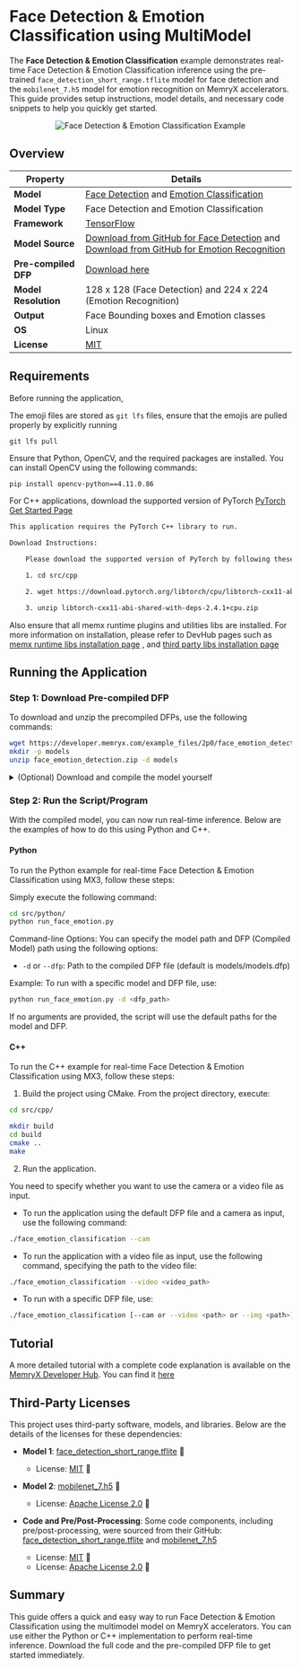 # Face Detection & Emotion Classification using MultiModel

The **Face Detection & Emotion Classification** example demonstrates real-time Face Detection & Emotion Classification inference using the pre-trained ```face_detection_short_range.tflite``` model for face detection and the ```mobilenet_7.h5``` model for emotion recognition on MemryX accelerators. This guide provides setup instructions, model details, and necessary code snippets to help you quickly get started.

<p align=center>
    <img src="assets/face_emotion.png" alt="Face Detection & Emotion Classification Example">
</p>

## Overview

| Property             | Details                                                                 |
|----------------------|-------------------------------------------------------------------------|
| **Model**            | [Face Detection](https://github.com/patlevin/face-detection-tflite) and [Emotion Classification](https://github.com/av-savchenko/face-emotion-recognition)     |
| **Model Type**       | Face Detection and Emotion Classification                                                        |
| **Framework**        | [TensorFlow](https://www.tensorflow.org/)                                                   |
| **Model Source**     | [Download from GitHub for Face Detection](https://github.com/patlevin/face-detection-tflite/raw/main/fdlite/data/face_detection_short_range.tflite) and [Download from GitHub for Emotion Recognition](https://github.com/sb-ai-lab/EmotiEffLib/raw/main/models/affectnet_emotions/mobilenet_7.h5) |
| **Pre-compiled DFP** | [Download here](https://developer.memryx.com/example_files/2p0/face_emotion_detection.zip)                                         |
| **Model Resolution** | 128 x 128 (Face Detection)  and 224 x 224  (Emotion Recognition)                                      |
| **Output**           | Face Bounding boxes and Emotion classes |
| **OS**               | Linux |
| **License**          | [MIT](LICENSE.md)     |

## Requirements

Before running the application, 

The emoji files are stored as `git lfs` files, ensure that the emojis are pulled properly by explicitly running

```
git lfs pull
```

Ensure that Python, OpenCV, and the required packages are installed. You can install OpenCV using the following commands:

```bash
pip install opencv-python==4.11.0.86
```

For C++ applications, download the supported version of PyTorch [PyTorch Get Started Page](https://pytorch.org/get-started/locally/)

```bash 
This application requires the PyTorch C++ library to run.

Download Instructions:

    Please download the supported version of PyTorch by following these steps:

    1. cd src/cpp

    2. wget https://download.pytorch.org/libtorch/cpu/libtorch-cxx11-abi-shared-with-deps-2.4.1%2Bcpu.zip

    3. unzip libtorch-cxx11-abi-shared-with-deps-2.4.1+cpu.zip

```

Also ensure that all memx runtime plugins and utilities libs are installed. For more information on installation, please refer to DevHub pages such as [memx runtime libs installation page](https://developer.memryx.com/get_started/install_runtime.html) , and [third party libs installation page](https://developer.memryx.com/tutorials/requirements/installation.html)

## Running the Application

### Step 1: Download Pre-compiled DFP

To download and unzip the precompiled DFPs, use the following commands:
```bash
wget https://developer.memryx.com/example_files/2p0/face_emotion_detection.zip
mkdir -p models
unzip face_emotion_detection.zip -d models
```

<details> 
<summary> (Optional) Download and compile the model yourself </summary>
If you prefer, you can download and compile the model rather than using the precompiled model. Download the pre-trained face_detection_short_range.tflite model from face-detection-tflite GitHub:

```bash
wget https://github.com/patlevin/face-detection-tflite/raw/main/fdlite/data/face_detection_short_range.tflite
```

Download the pre-trained mobilenet model from emotion recognition from GitHub:

```bash
wget https://github.com/sb-ai-lab/EmotiEffLib/raw/main/models/affectnet_emotions/mobilenet_7.h5 
```

You can now use the MemryX Neural Compiler to compile the model and generate the DFP file required by the accelerator:

```bash
mx_nc -v -m  face_detection_short_range.tflite mobilenet_7.h5 --autocrop
```

Output:
The MemryX compiler will generate two files:

* `models.dfp`: The DFP file for the model.

Additional Notes:
* `-v`: Enables verbose output, useful for tracking the compilation process.
* `--autocrop`: This option ensures that any unnecessary parts of the ONNX model (such as pre/post-processing not required by the chip) are cropped out.

</details>

### Step 2: Run the Script/Program

With the compiled model, you can now run real-time inference. Below are the examples of how to do this using Python and C++.

#### Python

To run the Python example for real-time Face Detection & Emotion Classification using MX3, follow these steps:

Simply execute the following command:

```bash
cd src/python/
python run_face_emotion.py
```
Command-line Options:
You can specify the model path and DFP (Compiled Model) path using the following options:

* `-d` or `--dfp`:  Path to the compiled DFP file (default is models/models.dfp)

Example:
To run with a specific model and DFP file, use:

```bash
python run_face_emotion.py -d <dfp_path> 
```

If no arguments are provided, the script will use the default paths for the model and DFP.

#### C++

To run the C++ example for real-time Face Detection & Emotion Classification using MX3, follow these steps:

1. Build the project using CMake. From the project directory, execute:

```bash
cd src/cpp/

mkdir build
cd build
cmake ..
make
```

2. Run the application.

You need to specify whether you want to use the camera or a video file as input.

* To run the application using the default DFP file and a camera as input, use the following command:

```bash
./face_emotion_classification --cam
```

* To run the application with a video file as input, use the following command, specifying the path to the video file:

```bash
./face_emotion_classification --video <video_path>
```

* To run with a specific DFP file, use:

```bash
./face_emotion_classification [--cam or --video <path> or --img <path>] [-d <dfp_path>]
```

## Tutorial

A more detailed tutorial with a complete code explanation is available on the [MemryX Developer Hub](https://developer.memryx.com). You can find it [here](https://developer.memryx.com/tutorials/realtime_inf/realtime_multimodel.html)

## Third-Party Licenses

This project uses third-party software, models, and libraries. Below are the details of the licenses for these dependencies:

- **Model 1**: [face_detection_short_range.tflite](https://github.com/patlevin/face-detection-tflite/) 🔗 
  - License: [MIT](https://github.com/patlevin/face-detection-tflite/blob/main/LICENSE) 🔗

- **Model 2**: [mobilenet_7.h5](https://github.com/av-savchenko/face-emotion-recognition) 🔗 
  - License: [Apache License 2.0](https://github.com/av-savchenko/face-emotion-recognition/blob/main/LICENSE)  🔗

- **Code and Pre/Post-Processing**: Some code components, including pre/post-processing, were sourced from their GitHub: [face_detection_short_range.tflite](https://github.com/patlevin/face-detection-tflite/) and  [mobilenet_7.h5](https://github.com/av-savchenko/face-emotion-recognition)
  - License: [MIT](https://github.com/patlevin/face-detection-tflite/blob/main/LICENSE) 🔗
  - License: [Apache License 2.0](https://github.com/av-savchenko/face-emotion-recognition/blob/main/LICENSE)  🔗

## Summary

This guide offers a quick and easy way to run Face Detection & Emotion Classification using the multimodel model on MemryX accelerators. You can use either the Python or C++ implementation to perform real-time inference. Download the full code and the pre-compiled DFP file to get started immediately.
